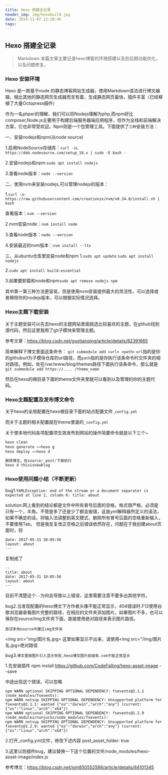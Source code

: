 ```yaml
---
title: Hexo 搭建全记录
header_img: img/hexobuild.jpg
date: 2019-11-07 22:28:46
tags:
---
```


## Hexo 搭建全记录

> Markdown 本篇文章主要记录hexo博客的环境搭建以及到后期功能优化，以及问题修复。    

### Hexo 安装环境
Hexo 是一款基于node 的静态博客网站生成器，使用Markdown语法进行博文编辑，相比其他的静态网页生成器而言有着，生成静态网页最快，插件丰富（已经移植了大量Octopress插件）



作为一名phper的理解，我们可以将Nodejs理解为php,而npm好比composer,Node.js主要用于构建后端服务器端应用程序，但作为全栈和前端解决方案，它也非常受欢迎。Npm则是一个包管理工具。下面提供了`三种`安装方法：

一、安装nodejs和npm(从node source)

1.启用NodeSource存储库：`curl -sL https://deb.nodesource.com/setup_10.x | sudo -E bash -`


2.安装nodejs和npm:`sudo apt install nodejs`

3.查看node版本：`node --version`

二、使用nvm来安装nodejs,可以管理nodejs的版本：

1.`curl -o- https://raw.githubusercontent.com/creationix/nvm/v0.34.0/install.sh | bash`

查看版本：`nvm --version`

2.nvm安装node：`nvm install node`

3.查看node版本：`node --version`

4.安装最近的nvm版本：`nvm install --lts`

三、从ubuntu仓库里安装node和npm
1.`sudo apt update`
`sudo apt install nodejs`


2.`sudo apt install build-essential`

3.如果要卸载和node和npm`sudo apt remove nodejs npm`


其中第一第三种方法更容易，但是使用nvm安装提供最大的灵活性，可以选择或者移除你的nodejs版本，可以根据实际情况选择。

### Hexo主题下载安装

关于主题安装可以先去hexo的主题网站里面挑选比较喜欢的主题，在github找到源代码，然后这里我用了git子模块来管理主题。

参考文章：https://blog.csdn.net/guotianqing/article/details/82391665

简单解释下博文里面这条命令：
`git submodule add <url> <path>`
`url`指的是你的githuburl为子模块仓库的url路径，而`path`指的是你执行该条命令时文件夹的相对路径。例如，处在/var/www/blog/themes路径下面执行该条命令，那么就是`git submodule add https://.... /theme_name`

然后在hexo的根目录下面的theme文件夹里就可以看到以及管理的你的主题代码。


### Hexo主题配置及发布博文命令
关于hexo的全局配置在hexo根目录下面的站点配置文件`_config.yml`

而关于主题的相关配置就在theme里面的`_config.yml`


关于使本地代码各项配置项生效发布到网站的操作简要命令就是以下三个~
``` python
hexo clean
hexo generate ==hexo g
hexo deploy ==hexo d

删除博文，在source/_post/下面执行
hexo d thisisnewblog
```

### Hexo使用问题小结（不断更新）

bug1.`YAMLException: end of the stream or a document separator is expected at line 2, column 6:
    title: about`
    
solution:网上看到的结论都是文件中所有冒号后面的空格，格式很严格，必须是只有一个，半角。不管是多了还是少了都会报错，这是yml解释器所定义的语法。如果不确定的话，将输入法调整到英文模式，删除所有冒号后面的空格重新输入，不要使用Tab。
但是我反复改正空格之后错误依然存在，问题在于我创建about页面时，将
```title: about
date: 2017-05-31 10:05:56
layout: about
---
```
复制成了
```
--
title: about
date: 2017-05-31 10:05:56
layout: about
---
```
目前不清楚这个`--`为何会导致以上错误，这里需要注意不要多出其他字符。

bug2.当发现配置的hexo博文下方作者头像不能正常显示，404错误时.F12使用谷歌浏览器查看图片完整的路径，在相应的文件夹添加图片。如果图片不多，也可以保存在source/img文件夹下面，直接使用绝对路径来表示图片路径。


`尝试本地source中建立img文件夹`

<img src="img/图片名.jpg>
这里如果显示不出来，请使用<img src="/img/图片名.jpg>绝对路径


bug3.`博文里面图片引入显示失败,hexo博文图片前缀有.com不能正常显示`

1.先安装插件
 npm install https://github.com/CodeFalling/hexo-asset-image --save
 
 
中途出现这个错误，可以忽略
```
npm WARN optional SKIPPING OPTIONAL DEPENDENCY: fsevents@2.1.1 (node_modules/fsevents):
npm WARN notsup SKIPPING OPTIONAL DEPENDENCY: Unsupported platform for fsevents@2.1.1: wanted {"os":"darwin","arch":"any"} (current: {"os":"linux","arch":"x64"})
npm WARN optional SKIPPING OPTIONAL DEPENDENCY: fsevents@1.2.9 (node_modules/nunjucks/node_modules/fsevents):
npm WARN notsup SKIPPING OPTIONAL DEPENDENCY: Unsupported platform for fsevents@1.2.9: wanted {"os":"darwin","arch":"any"} (current: {"os":"linux","arch":"x64"})
```

2.打开_config.yml文件，修改下述内容
post_asset_folder: true


3.这里以防插件bug，建议替换一下这个位置的文件/node_modules/hexo-asset-image/index.js

参考博文：https://blog.csdn.net/xjm850552586/article/details/84101345










 














 









 











 

